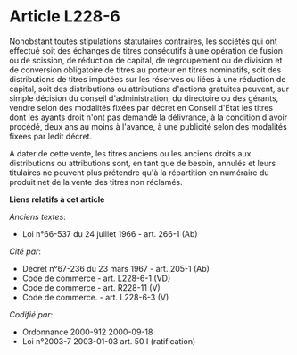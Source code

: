 # Article L228-6

Nonobstant toutes stipulations statutaires contraires, les sociétés qui ont effectué soit des échanges de titres consécutifs
à une opération de fusion ou de scission, de réduction de capital, de regroupement ou de division et de conversion
obligatoire de titres au porteur en titres nominatifs, soit des distributions de titres imputées sur les réserves ou liées à
une réduction de capital, soit des distributions ou attributions d'actions gratuites peuvent, sur simple décision du conseil
d'administration, du directoire ou des gérants, vendre selon des modalités fixées par décret en Conseil d'Etat les titres
dont les ayants droit n'ont pas demandé la délivrance, à la condition d'avoir procédé, deux ans au moins à l'avance, à une
publicité selon des modalités fixées par ledit décret.

A dater de cette vente, les titres anciens ou les anciens droits aux distributions ou attributions sont, en tant que de
besoin, annulés et leurs titulaires ne peuvent plus prétendre qu'à la répartition en numéraire du produit net de la vente des
titres non réclamés.

**Liens relatifs à cet article**

_Anciens textes_:

  - Loi n°66-537 du 24 juillet 1966 - art. 266-1 (Ab)

_Cité par_:

  - Décret n°67-236 du 23 mars 1967 - art. 205-1 (Ab)
  - Code de commerce - art. L228-6-1 (VD)
  - Code de commerce - art. R228-11 (V)
  - Code de commerce. - art. L228-6-3 (V)

_Codifié par_:

  - Ordonnance 2000-912 2000-09-18
  - Loi n°2003-7 2003-01-03 art. 50 I (ratification)
